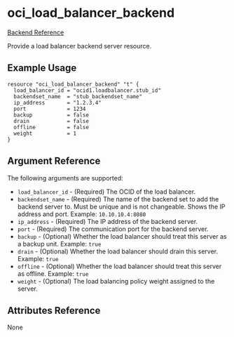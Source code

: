 # oci\_load\_balancer\_backend

[Backend Reference][45922089]

  [45922089]: https://docs.us-phoenix-1.oraclecloud.com/api/#/en/loadbalancer/20170115/Backend/ "BackendReference"

Provide a load balancer backend server resource.

## Example Usage

```
resource "oci_load_balancer_backend" "t" {
  load_balancer_id = "ocid1.loadbalancer.stub_id"
  backendset_name  = "stub_backendset_name"
  ip_address       = "1.2.3.4"
  port             = 1234
  backup           = false
  drain            = false
  offline          = false
  weight           = 1
}
```

## Argument Reference

The following arguments are supported:

* `load_balancer_id` - (Required) The OCID of the load balancer.
* `backendset_name` - (Required) The name of the backend set to add the backend server to. Must be unique and is not changeable. Shows the IP address and port. Example: `10.10.10.4:8080`
* `ip_address` - (Required) The IP address of the backend server.
* `port` - (Required) The communication port for the backend server.
* `backup` - (Optional) Whether the load balancer should treat this server as a backup unit. Example: `true`
* `drain` - (Optional) Whether the load balancer should drain this server. Example: `true`
* `offline` - (Optional) Whether the load balancer should treat this server as offline. Example: `true`
* `weight` - (Optional) The load balancing policy weight assigned to the server.


## Attributes Reference
None
